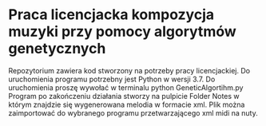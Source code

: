 # Praca licencjacka kompozycja muzyki przy pomocy algorytmów genetycznych

Repozytorium zawiera kod stworzony na potrzeby pracy licencjackiej. Do uruchomienia programu potrzebny jest Python w wersji 3.7. Do uruchomienia proszę wywołać w terminalu python GeneticAlgortihm.py Program po zakończeniu działania stworzy na pulpicie Folder Notes w którym znajdzie się wygenerowana melodia w formacie xml. Plik można zaimportować do wybranego programu przetwarzającego xml midi na nuty.
